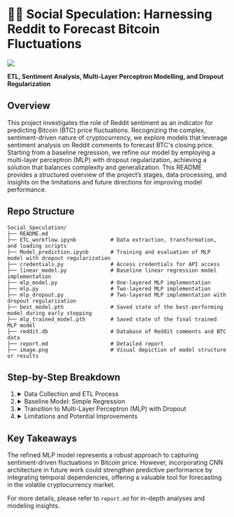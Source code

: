 # 📝🔗 Social Speculation: Harnessing Reddit to Forecast Bitcoin Fluctuations
![](https://img.shields.io/badge/python-3.10%2B-blue?logo=Python)

**ETL, Sentiment Analysis, Multi-Layer Perceptron Modelling, and Dropout Regularization**

## Overview
This project investigates the role of Reddit sentiment as an indicator for predicting Bitcoin (BTC) price fluctuations. Recognizing the complex, sentiment-driven nature of cryptocurrency, we explore models that leverage sentiment analysis on Reddit comments to forecast BTC's closing price. Starting from a baseline regression, we refine our model by employing a multi-layer perceptron (MLP) with dropout regularization, achieving a solution that balances complexity and generalization. This README provides a structured overview of the project’s stages, data processing, and insights on the limitations and future directions for improving model performance.

## Repo Structure
```
Social_Speculation/
├── README.md
├── ETL_workflow.ipynb           # Data extraction, transformation, and loading scripts
├── Model_prediction.ipynb       # Training and evaluation of MLP model with dropout regularization
├── credentials.py               # Access credentials for API access
├── linear_model.py              # Baseline linear regression model implementation
├── mlp_model.py                 # One-layered MLP implementation
├── mlp.py                       # Two-layered MLP implementation
├── mlp_dropout.py               # Two-layered MLP implementation with dropout regularization
├── best_model.pth               # Saved state of the best-performing model during early stopping
├── mlp_trained_model.pth        # Saved state of the final trained MLP model
├── reddit.db                    # Database of Reddit comments and BTC data
├── report.md                    # Detailed report
├── image.png                    # Visual depiction of model structure or results
```

## Step-by-Step Breakdown

1. <details>
    <summary>Data Collection and ETL Process</summary>

    - Data for this study was obtained from Reddit, focusing on BTC-related posts and comments. Sentiment scores were calculated using sentiment analysis to quantify public opinion.
    - Key preprocessing steps included:
        - Filtering and structuring Reddit data to ensure relevance and consistency.
        - Calculating sentiment polarity scores for each comment to assess public sentiment on BTC.

    **NOTE:** This process streamlined data preparation for subsequent analysis, ensuring that only relevant, clean data entered the modeling pipeline.

   </details>

2. <details>
    <summary>Baseline Model: Simple Regression</summary>

    - A foundational regression model was implemented to map sentiment scores to BTC's closing price directly.
    - This model assumed an immediate impact of sentiment on price, offering a straightforward but limited approach, primarily useful as a benchmark against more complex models.
    
    - **Challenges:** This approach showed limitations in handling intricate relationships and temporal dependencies.

   </details>

3. <details>
    <summary>Transition to Multi-Layer Perceptron (MLP) with Dropout</summary>

    - Observing underfitting with a single-layer MLP, a two-layer MLP structure with dropout regularization was introduced to enhance learning complexity while mitigating overfitting.
    - Dropout layers were added between hidden layers, randomly deactivating neurons during training to prevent over-reliance on specific nodes, which allowed the model to generalize better.

    - **Results:** This MLP structure demonstrated improved ability to capture sentiment-related patterns in BTC price fluctuations, balancing model complexity and generalization.

   </details>

4. <details>
    <summary>Limitations and Potential Improvements</summary>

    - **Limitations:** While the model performed well on short-term price fluctuations, it struggled to capture broader directional trends in BTC’s price due to the lack of temporal awareness in the current structure.
    - **Future Work:** To address this, a Convolutional Neural Network (CNN) approach for time-series data could be explored to capture both short- and long-term trends in BTC price by treating sentiment scores as one-dimensional sequences.

    - **Recommendation:** Implementing CNN could enhance the model's capacity to recognize temporal patterns, providing improved prediction accuracy for long-term trends.

   </details>

## Key Takeaways
The refined MLP model represents a robust approach to capturing sentiment-driven fluctuations in Bitcoin price. However, incorporating CNN architecture in future work could strengthen predictive performance by integrating temporal dependencies, offering a valuable tool for forecasting in the volatile cryptocurrency market.

For more details, please refer to `report.md` for in-depth analyses and modeling insights.
